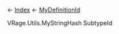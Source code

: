 ← [Index](Api-Index) ← [MyDefinitionId](VRage.Game.MyDefinitionId)

VRage.Utils.MyStringHash SubtypeId